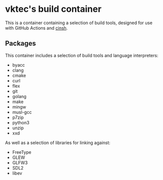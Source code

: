 # vktec's build container

This is a container containing a selection of build tools, designed for use with GitHub Actions and [cinsh].

[cinsh]: https://github.com/vktec/cinsh

## Packages

This container includes a selection of build tools and language interpreters:

- byacc
- clang
- cmake
- curl
- flex
- git
- golang
- make
- mingw
- musl-gcc
- p7zip
- python3
- unzip
- xxd

As well as a selection of libraries for linking against:

- FreeType
- GLEW
- GLFW3
- SDL2
- libev
